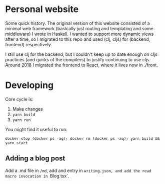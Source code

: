 # Personal website

Some quick history. The original version of this website consisted of a minimal web framework (basically just routing and templating and some middleware) I wrote in Haskell. I wanted to support more dynamic views after a time, so I migrated to this repo and used (clj, cljs) for (backend, frontend) respectively.

I still use clj for the backend, but I couldn't keep up to date enough on cljs practices (and quirks of the compilers) to justify continuing to use cljs. Around 2018 I migrated the frontend to React, where it lives now in ./front.

# Developing

Core cycle is: 

1. Make changes
2. `yarn build`
3. `yarn run`

You might find it useful to run:

`docker stop (docker ps -aq); docker rm (docker ps -aq); yarn build && yarn start`

## Adding a blog post

Add a .md file in `/md`, add and entry in `writing.json, and add the read macro invocation in `Blog.tsx`. 
